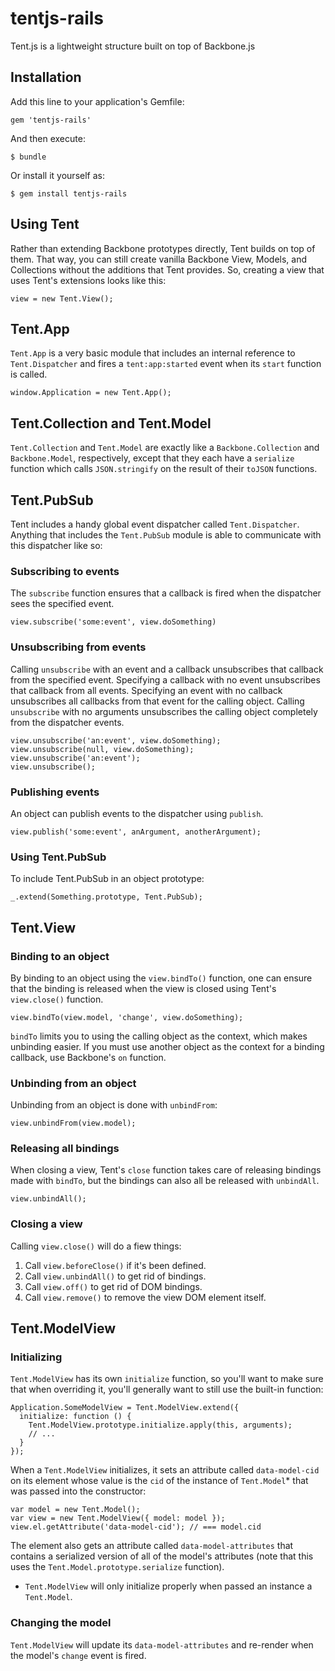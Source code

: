 # tentjs-rails

Tent.js is a lightweight structure built on top of Backbone.js

## Installation

Add this line to your application's Gemfile:

    gem 'tentjs-rails'

And then execute:

    $ bundle

Or install it yourself as:

    $ gem install tentjs-rails

## Using Tent

Rather than extending Backbone prototypes directly, Tent builds on top of them. That way, you can still create vanilla Backbone View, Models, and Collections without the additions that Tent provides. So, creating a view that uses Tent's extensions looks like this:

```
view = new Tent.View();
```

## Tent.App

`Tent.App` is a very basic module that includes an internal reference to `Tent.Dispatcher` and fires a `tent:app:started` event when its `start` function is called.

```
window.Application = new Tent.App();
```

## Tent.Collection and Tent.Model

`Tent.Collection` and `Tent.Model` are exactly like a `Backbone.Collection` and `Backbone.Model`, respectively, except that they each have a `serialize` function which calls `JSON.stringify` on the result of their `toJSON` functions.

## Tent.PubSub

Tent includes a handy global event dispatcher called `Tent.Dispatcher`. Anything that includes the `Tent.PubSub` module is able to communicate with this dispatcher like so:

### Subscribing to events

The `subscribe` function ensures that a callback is fired when the dispatcher sees the specified event.

```
view.subscribe('some:event', view.doSomething)
```

### Unsubscribing from events

Calling `unsubscribe` with an event and a callback unsubscribes that callback from the specified event. Specifying a callback with no event unsubscribes that callback from all events. Specifying an event with no callback unsubscribes all callbacks from that event for the calling object. Calling `unsubscribe` with no arguments unsubscribes the calling object completely from the dispatcher events.

```
view.unsubscribe('an:event', view.doSomething);
view.unsubscribe(null, view.doSomething);
view.unsubscribe('an:event');
view.unsubscribe();
```

### Publishing events

An object can publish events to the dispatcher using `publish`.

```
view.publish('some:event', anArgument, anotherArgument);
```

### Using Tent.PubSub

To include Tent.PubSub in an object prototype:

```
_.extend(Something.prototype, Tent.PubSub);
```

## Tent.View

### Binding to an object

By binding to an object using the `view.bindTo()` function, one can ensure that the binding is released when the view is closed using Tent's `view.close()` function.

```
view.bindTo(view.model, 'change', view.doSomething);
```

`bindTo` limits you to using the calling object as the context, which makes unbinding easier. If you must use another object as the context for a binding callback, use Backbone's `on` function.


### Unbinding from an object

Unbinding from an object is done with `unbindFrom`:

```
view.unbindFrom(view.model);
```

### Releasing all bindings

When closing a view, Tent's `close` function takes care of releasing bindings made with `bindTo`, but the bindings can also all be released with `unbindAll`.

```
view.unbindAll();
```

### Closing a view

Calling `view.close()` will do a fiew things:

1. Call `view.beforeClose()` if it's been defined.
2. Call `view.unbindAll()` to get rid of bindings.
3. Call `view.off()` to get rid of DOM bindings.
4. Call `view.remove()` to remove the view DOM element itself.

## Tent.ModelView

### Initializing

`Tent.ModelView` has its own `initialize` function, so you'll want to make sure that when overriding it, you'll generally want to still use the built-in function:

```
Application.SomeModelView = Tent.ModelView.extend({
  initialize: function () {
    Tent.ModelView.prototype.initialize.apply(this, arguments);
    // ...
  }
});
```
When a `Tent.ModelView` initializes, it sets an attribute called `data-model-cid` on its element whose value is the `cid` of the instance of `Tent.Model`* that was passed into the constructor:

```
var model = new Tent.Model();
var view = new Tent.ModelView({ model: model });
view.el.getAttribute('data-model-cid'); // === model.cid
```

The element also gets an attribute called `data-model-attributes` that contains a serialized version of all of the model's attributes (note that this uses the `Tent.Model.prototype.serialize` function).

* `Tent.ModelView` will only initialize properly when passed an instance a `Tent.Model`.

### Changing the model

`Tent.ModelView` will update its `data-model-attributes` and re-render when the model's `change` event is fired.